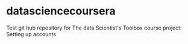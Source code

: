 # datasciencecoursera
Test git hub repository for The data Scientist's Toolbox course project: Setting up accounts
